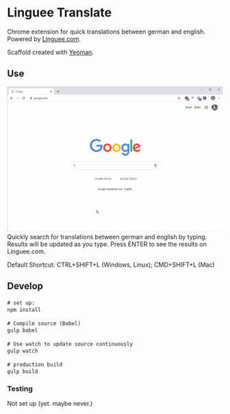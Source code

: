 # Linguee Translate
Chrome extension for quick translations between german and english.
Powered by [Linguee.com](https://linguee.com).

Scaffold created with [Yeoman](https://github.com/yeoman/generator-chrome-extension/).


## Use
![Demo](demo.gif "Demo")
Quickly search for translations between german and english by typing. Results will be updated as you type.
Press ENTER to see the results on Linguee.com.

Default Shortcut: CTRL+SHIFT+L (Windows, Linux); CMD+SHIFT+L (Mac)


## Develop
```
# set up:
npm install

# Compile source (Babel)
gulp babel

# Use watch to update source continuously
gulp watch

# production build
gulp build
```

### Testing
Not set up (yet. maybe never.)